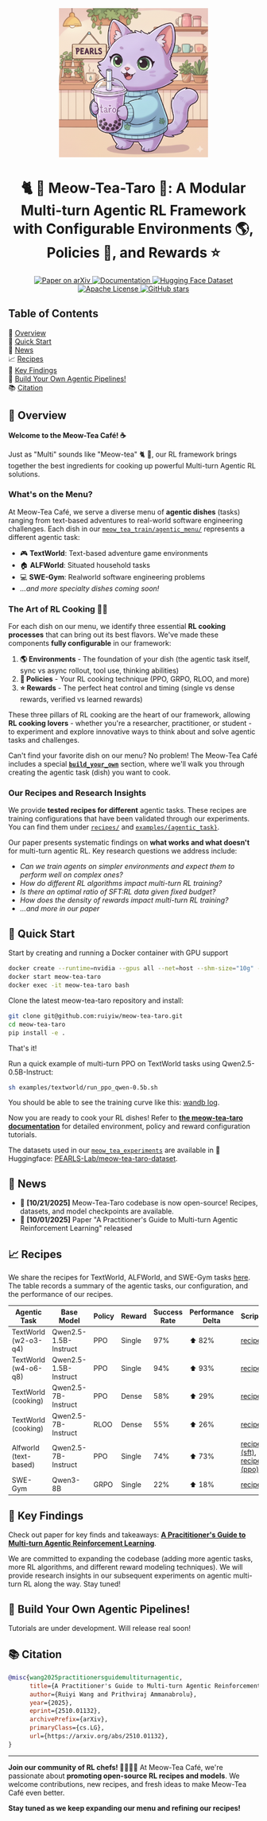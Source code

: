 <div align="center">
<img src="assets/figs/icon.png" width="300">
<h1>🐈 🍵 Meow-Tea-Taro 💜: A Modular Multi-turn Agentic RL Framework with Configurable Environments 🌎, Policies 🤖, and Rewards ⭐</h1></div>

<p align="center">
  <a href="https://arxiv.org/abs/2510.01132">
    <img src="https://img.shields.io/badge/Paper-arXiv%202510.11701-b31b1b?logo=arxiv&logoColor=white" alt="Paper on arXiv" />
  </a>
<a href="https://meow-tea-taro.readthedocs.io/en/latest/">
    <img src="https://img.shields.io/badge/Docs-Documentation-blue?logo=readthedocs&logoColor=white" alt="Documentation" />
  </a>
  <a href="https://huggingface.co/datasets/PEARLS-Lab/meow-tea-taro-dataset">
    <img src="https://img.shields.io/badge/🤗%20Hugging%20Face-Dataset-yellow" alt="Hugging Face Dataset" />
  </a>
  <a href="LICENSE">
    <img src="https://img.shields.io/badge/License-Apache%202.0-green?logo=apache&logoColor=white" alt="Apache License" />
  </a>
  <a href="https://github.com/pearls-lab/meow-tea-taro">
    <img src="https://img.shields.io/github/stars/pearls-lab/meow-tea-taro?style=social" alt="GitHub stars" />
</a>
</p>


## Table of Contents
📖 [Overview](#overview)  
🚀 [Quick Start](#quick-start)  
🔔 [News](#news)  
📈 [Recipes](#recipes)  
🔑 [Key Findings](#key-findings)  
🧋 [Build Your Own Agentic Pipelines!](#build-your-own-agentic-pipelines)  
📚 [Citation](#citation)  

## 📖 Overview
**Welcome to the Meow-Tea Café! ☕️**

Just as "Multi" sounds like "Meow-tea" 🐈 🍵, our RL framework brings together the best ingredients for cooking up powerful Multi-turn Agentic RL solutions. 

### What's on the Menu?
At Meow-Tea Café, we serve a diverse menu of **agentic dishes** (tasks) ranging from text-based adventures to real-world software engineering challenges. Each dish in our [`meow_tea_train/agentic_menu/`](./meow_tea_train/agentic_menu/) represents a different agentic task:

- 🎮 **TextWorld**: Text-based adventure game environments
- 🏠 **ALFWorld**: Situated household tasks
- 💻 **SWE-Gym**: Realworld software engineering problems
- *...and more specialty dishes coming soon!*


### The Art of RL Cooking 👨‍🍳
For each dish on our menu, we identify three essential **RL cooking processes** that can bring out its best flavors. We've made these components **fully configurable** in our framework:

1. **🌎 Environments** - The foundation of your dish (the agentic task itself, sync vs async rollout, tool use, thinking abilities)
2. **🤖 Policies** - Your RL cooking technique (PPO, GRPO, RLOO, and more)
3. **⭐ Rewards** - The perfect heat control and timing (single vs dense rewards, verified vs learned rewards)

These three pillars of RL cooking are the heart of our framework, allowing **RL cooking lovers** - whether you're a researcher, practitioner, or student - to experiment and explore innovative ways to think about and solve agentic tasks and challenges.

Can't find your favorite dish on our menu? No problem! The Meow-Tea Café includes a special [**`build_your_own`**](./meow_tea_train/agentic_menu/build_your_own/) section, where we'll walk you through creating the agentic task (dish) you want to cook. 


### Our Recipes and Research Insights
We provide **tested recipes for different** agentic tasks. These recipes are training configurations that have been validated through our experiments. You can find them under [`recipes/`](./recipes/) and [`examples/{agentic_task}`](./examples/). 

Our paper presents systematic findings on **what works and what doesn't** for multi-turn agentic RL. Key research questions we address include:

- *Can we train agents on simpler environments and expect them to perform well on complex ones?*
- *How do different RL algorithms impact multi-turn RL training?*
- *Is there an optimal ratio of SFT:RL data given fixed budget?*
- *How does the density of rewards impact multi-turn RL training?*
- *...and more in our paper*


## 🚀 Quick Start

Start by creating and running a Docker container with GPU support
```bash
docker create --runtime=nvidia --gpus all --net=host --shm-size="10g" --cap-add=SYS_ADMIN -v .:/workspace --name meow-tea-taro hiyouga/verl:ngc-th2.6.0-cu126-vllm0.8.4-flashinfer0.2.2-cxx11abi0 sleep infinity
docker start meow-tea-taro
docker exec -it meow-tea-taro bash
```

Clone the latest meow-tea-taro repository and install:
```bash
git clone git@github.com:ruiyiw/meow-tea-taro.git
cd meow-tea-taro
pip install -e .
```
That's it!

Run a quick example of multi-turn PPO on TextWorld tasks using Qwen2.5-0.5B-Instruct: 
```bash
sh examples/textworld/run_ppo_qwen-0.5b.sh
```
You should be able to see the training curve like this: [wandb log](https://api.wandb.ai/links/pearls-lab/wurzotla).


Now you are ready to cook your RL dishes! Refer to [**the meow-tea-taro documentation**](https://meow-tea-taro.readthedocs.io/en/latest/index.html) for detailed environment, policy and reward configuration tutorials.

The datasets used in our [`meow_tea_experiments`](./meow_tea_experiments/) are available in 🤗 Huggingface: [PEARLS-Lab/meow-tea-taro-dataset](https://huggingface.co/datasets/PEARLS-Lab/meow-tea-taro-dataset).


## 🔔 News
- 🎉 **[10/21/2025]** Meow-Tea-Taro codebase is now open-source! Recipes, datasets, and model checkpoints are available.
- 🎉 **[10/01/2025]** Paper "A Practitioner's Guide to Multi-turn Agentic Reinforcement Learning" released

## 📈 Recipes

We share the recipes for TextWorld, ALFWorld, and SWE-Gym tasks [here](./recipes/). The table records a summary of the agentic tasks, our configuration, and the performance of our recipes.

| Agentic Task | Base Model | Policy | Reward | Success Rate | Performance Delta| Script |
|-------------|-------------|---------|---------|--------------|---------------|---------------|
| TextWorld (w2-o3-q4) | Qwen2.5-1.5B-Instruct | PPO | Single | 97% | ⬆️ 82% | [recipe](./recipes/textworld_w2-o3-q4_ppo.sh) |
| TextWorld (w4-o6-q8) | Qwen2.5-1.5B-Instruct | PPO | Single | 94% | ⬆️ 93% | [recipe](./recipes/textworld_w4-o6-q8_ppo.sh) |
| TextWorld (cooking) | Qwen2.5-7B-Instruct | PPO | Dense | 58% | ⬆️ 29% | [recipe](./recipes/textworld_cooking_ppo.sh)
| TextWorld (cooking) | Qwen2.5-7B-Instruct | RLOO | Dense | 55% | ⬆️ 26% | [recipe](./recipes/textworld_cooking_rloo.sh)
| Alfworld (text-based) | Qwen2.5-7B-Instruct | PPO | Single | 74% | ⬆️ 73% | [recipe (sft)](./recipes/alfworld_text_sft.sh), [recipe (ppo)](./recipes/alfworld_text_ppo.sh)
| SWE-Gym | Qwen3-8B | GRPO | Single | 22% | ⬆️ 18% | [recipe](./recipes/swegym_grpo.sh)


## 🔑 Key Findings
Check out paper for key finds and takeaways: [**A Pracititioner's Guide to Multi-turn Agentic Reinforcement Learning**](https://arxiv.org/abs/2510.01132).

We are committed to expanding the codebase (adding more agentic tasks, more RL algorithms, and different reward modeling techniques). We will provide research insights in our subsequent experiments on agentic multi-turn RL along the way. Stay tuned!

## 🧋 Build Your Own Agentic Pipelines!
Tutorials are under development. Will release real soon! 

## 📚 Citation
```bibtex
@misc{wang2025practitionersguidemultiturnagentic,
      title={A Practitioner's Guide to Multi-turn Agentic Reinforcement Learning}, 
      author={Ruiyi Wang and Prithviraj Ammanabrolu},
      year={2025},
      eprint={2510.01132},
      archivePrefix={arXiv},
      primaryClass={cs.LG},
      url={https://arxiv.org/abs/2510.01132}, 
}
```

---

**Join our community of RL chefs! 👨‍🍳👩‍🍳** At Meow-Tea Café, we're passionate about **promoting open-source RL recipes and models**. We welcome contributions, new recipes, and fresh ideas to make Meow-Tea Café even better. 

**Stay tuned as we keep expanding our menu and refining our recipes!**
